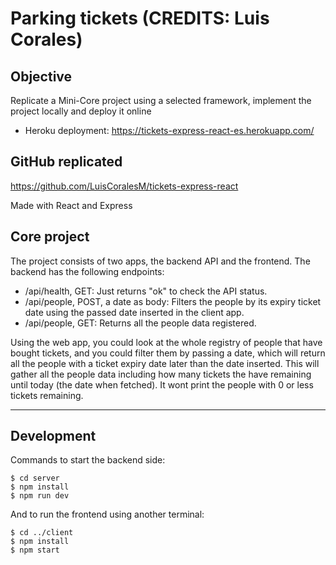 # Parking tickets (CREDITS: Luis Corales)
## Objective
Replicate a Mini-Core project using a selected framework, implement the project locally and deploy it online
- Heroku deployment: https://tickets-express-react-es.herokuapp.com/

## GitHub replicated
https://github.com/LuisCoralesM/tickets-express-react

Made with React and Express

## Core project

The project consists of two apps, the backend API and the frontend. The backend has the following endpoints: 

- /api/health, GET: Just returns "ok" to check the API status.
- /api/people, POST, a date as body: Filters the people by its expiry ticket date using the passed date inserted in the client app. 
- /api/people, GET: Returns all the people data registered.

Using the web app, you could look at the whole registry of people that have bought tickets, and you could filter them by passing a date, which will return all the people with a ticket expiry date later than the date inserted. This will gather all the people data including how many tickets the have remaining until today (the date when fetched). It wont print the people with 0 or less tickets remaining.

---

## Development

Commands to start the backend side:

```
$ cd server
$ npm install
$ npm run dev
```

And to run the frontend using another terminal:

```
$ cd ../client
$ npm install
$ npm start
```
